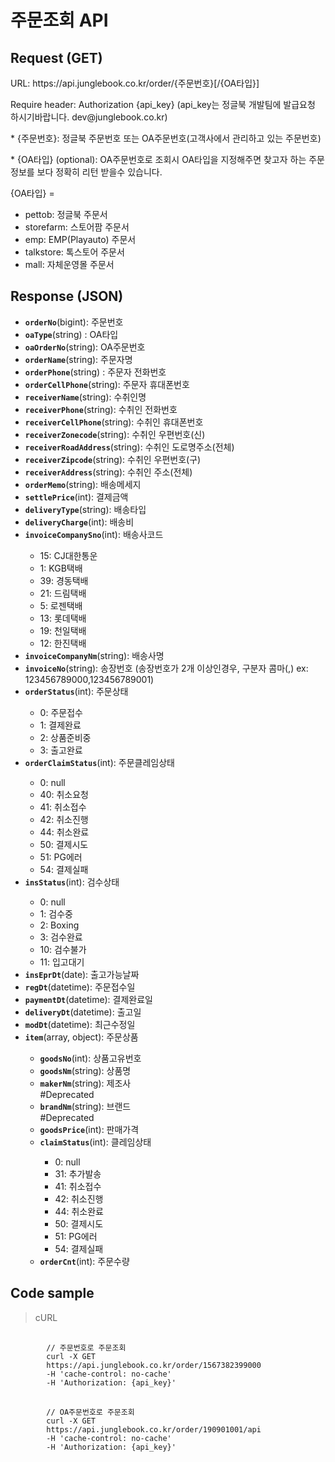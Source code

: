 # 주문조회 API

## Request (GET) ##
<p>URL: https://api.junglebook.co.kr/order/{주문번호}[/{OA타입}]</p>
<p>Require header: Authorization {api_key} (api_key는 정글북 개발팀에 발급요청 하시기바랍니다. dev@junglebook.co.kr)</p>

<p>* {주문번호}: 정글북 주문번호 또는 OA주문번호(고객사에서 관리하고 있는 주문번호)</p>
<p>* {OA타입} (optional): OA주문번호로 조회시 OA타입을 지정해주면 찾고자 하는 주문정보를 보다 정확히 리턴 받을수 있습니다.</p>
<p>
	{OA타입} = 
	<ul>
		<li>pettob: 정글북 주문서</li>
		<li>storefarm: 스토어팜 주문서</li>
		<li>emp: EMP(Playauto) 주문서</li>
		<li>talkstore: 톡스토어 주문서</li>
		<li>mall: 자체운영몰 주문서</li>
	</ul>
</p>

## Response (JSON) ##
<ul>
  <li><code><strong>orderNo</strong></code>(bigint): 주문번호</li>
  <li><code><strong>oaType</strong></code>(string) : OA타입</li>
  <li><code><strong>oaOrderNo</strong></code>(string): OA주문번호</li>
  <li><code><strong>orderName</strong></code>(string): 주문자명</li>
  <li><code><strong>orderPhone</strong></code>(string) : 주문자 전화번호</li>
  <li><code><strong>orderCellPhone</strong></code>(string): 주문자 휴대폰번호</li>
  <li><code><strong>receiverName</strong></code>(string): 수취인명</li>
  <li><code><strong>receiverPhone</strong></code>(string): 수취인 전화번호</li>
  <li><code><strong>receiverCellPhone</strong></code>(string): 수취인 휴대폰번호</li>
  <li><code><strong>receiverZonecode</strong></code>(string): 수취인 우편번호(신)</li>
  <li><code><strong>receiverRoadAddress</strong></code>(string): 수취인 도로명주소(전체)</li>
  <li><code><strong>receiverZipcode</strong></code>(string): 수취인 우편번호(구)</li>
  <li><code><strong>receiverAddress</strong></code>(string): 수취인 주소(전체)</li>
  <li><code><strong>orderMemo</strong></code>(string): 배송메세지</li>
  <li><code><strong>settlePrice</strong></code>(int): 결제금액</li>
  <li><code><strong>deliveryType</strong></code>(string): 배송타입</li>
  <li><code><strong>deliveryCharge</strong></code>(int): 배송비</li>
  <li><code><strong>invoiceCompanySno</strong></code>(int): 배송사코드</li>
	<ul>
		<li>15: CJ대한통운</li>
		<li>1: KGB택배</li>
		<li>39: 경동택배</li>
		<li>21: 드림택배</li>
		<li>5: 로젠택배</li>
		<li>13: 롯데택배</li>
		<li>19: 천일택배</li>
		<li>12: 한진택배</li>
	</ul>
  <li><code><strong>invoiceCompanyNm</strong></code>(string): 배송사명</li>
  <li><code><strong>invoiceNo</strong></code>(string): 송장번호 (송장번호가 2개 이상인경우, 구분자 콤마(,) ex: 123456789000,123456789001)</li>
  <li><code><strong>orderStatus</strong></code>(int): 주문상태</li>
	<ul>
		<li>0: 주문접수</li>
		<li>1: 결제완료</li>
		<li>2: 상품준비중</li>
		<li>3: 출고완료</li>
	</ul>
  <li><code><strong>orderClaimStatus</strong></code>(int): 주문클레임상태</li>
	<ul>
		<li>0: null</li>
		<li>40: 취소요청</li>
		<li>41: 취소접수</li>
		<li>42: 취소진행</li>
		<li>44: 취소완료</li>
		<li>50: 결제시도</li>
		<li>51: PG에러</li>
		<li>54: 결제실패</li>
	</ul>
  <li><code><strong>insStatus</strong></code>(int): 검수상태</li>
	<ul>
		<li>0: null</li>
		<li>1: 검수중</li>
		<li>2: Boxing</li>
		<li>3: 검수완료</li>
		<li>10: 검수불가</li>
		<li>11: 입고대기</li>
	</ul>
  <li><code><strong>insEprDt</strong></code>(date): 출고가능날짜</li>
  <li><code><strong>regDt</strong></code>(datetime): 주문접수일</li>
  <li><code><strong>paymentDt</strong></code>(datetime): 결제완료일</li>
  <li><code><strong>deliveryDt</strong></code>(datetime): 출고일</li>
  <li><code><strong>modDt</strong></code>(datetime): 최근수정일</li>
  
  <li><code><strong>item</strong></code>(array, object): 주문상품</li>
	<ul>
		<li><code><strong>goodsNo</strong></code>(int): 상품고유번호</li>
		<li><code><strong>goodsNm</strong></code>(string): 상품명</li>
		<li><code><strong>makerNm</strong></code>(string): 제조사</li> #Deprecated
		<li><code><strong>brandNm</strong></code>(string): 브랜드</li> #Deprecated
		<li><code><strong>goodsPrice</strong></code>(int): 판매가격</li>
		<li><code><strong>claimStatus</strong></code>(int): 클레임상태</li>
			<ul>
				<li>0: null</li>
				<li>31: 추가발송</li>
				<li>41: 취소접수</li>
				<li>42: 취소진행</li>
				<li>44: 취소완료</li>
				<li>50: 결제시도</li>
				<li>51: PG에러</li>
				<li>54: 결제실패</li>
			</ul>
		<li><code><strong>orderCnt</strong></code>(int): 주문수량</li>
	</ul>
</ul>

## Code sample ##
<blockquote>
	<p>cURL</p>
</blockquote>
<pre>
	<code>
		// 주문번호로 주문조회
		curl -X GET
		https://api.junglebook.co.kr/order/1567382399000
		-H 'cache-control: no-cache'
		-H 'Authorization: {api_key}'
	</code>
	<code>
		// OA주문번호로 주문조회
		curl -X GET
		https://api.junglebook.co.kr/order/190901001/api
		-H 'cache-control: no-cache'
		-H 'Authorization: {api_key}'
	</code>
</pre>
